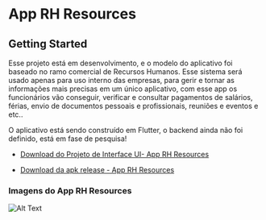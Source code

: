 # App RH Resources

## Getting Started

Esse projeto está em desenvolvimento, e o modelo do aplicativo foi baseado no ramo comercial de Recursos Humanos. Esse sistema será usado apenas para uso interno das empresas, para gerir e tornar as informações mais precisas em um único aplicativo, com esse app os funcionários vão conseguir, verificar e consultar pagamentos de salários, férias, envio de documentos pessoais e profissionais, reuniões e eventos e etc..

O aplicativo está sendo construído em Flutter, o backend ainda não foi definido, está em fase de pesquisa!

- [Download do Projeto de Interface UI- App RH Resources](https://drive.google.com/drive/folders/192BZmb8AWz2xXgM2fMYgVYoM5kA-vjHp?usp=sharing)

- [Download da apk release - App RH Resources](https://drive.google.com/file/d/1lT9XgXs3_L7P6eJ63J7o_O3rlmIATKYa/view?usp=sharing)



### Imagens do App RH Resources

![Alt Text](https://firebasestorage.googleapis.com/v0/b/projeto-teste-6688d.appspot.com/o/Projeto%20Design%20de%20Interface%20App%20RH.png?alt=media&token=757e1d07-3423-4f1a-8033-22cb812b5dc1)



